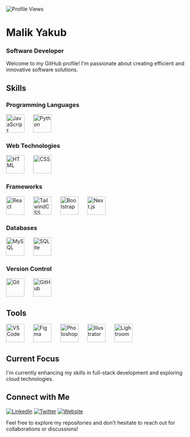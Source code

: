 ![Profile Views](https://komarev.com/ghpvc/?username=malikyakub)

# Malik Yakub
### Software Developer

Welcome to my GitHub profile! I'm passionate about creating efficient and innovative software solutions.

## Skills

### Programming Languages
<div>
  <img src="https://cdn.simpleicons.org/javascript/F7DF1E" alt="JavaScript" width="50" height="50" style="margin-right: 20px;"/>
  <img src="https://cdn.simpleicons.org/python/3776AB" alt="Python" width="50" height="50" style="margin-right: 20px;"/>
</div>

### Web Technologies
<div>
  <img src="https://cdn.simpleicons.org/html5/E34F26" alt="HTML" width="50" height="50" style="margin-right: 20px;"/>
  <img src="https://cdn.simpleicons.org/css3/1572B6" alt="CSS" width="50" height="50" style="margin-right: 20px;"/>
</div>

### Frameworks
<div>
  <img src="https://cdn.simpleicons.org/react/61DAFB" alt="React" width="50" height="50" style="margin-right: 20px;"/>
  <img src="https://cdn.simpleicons.org/tailwindcss/38B2AC" alt="TailwindCSS" width="50" height="50" style="margin-right: 20px;"/>
  <img src="https://cdn.simpleicons.org/bootstrap/563D7C" alt="Bootstrap" width="50" height="50" style="margin-right: 20px;"/>
  <img src="https://cdn.simpleicons.org/nextdotjs/000000" alt="Next.js" width="50" height="50" style="margin-right: 20px;"/>
</div>

### Databases
<div>
  <img src="https://cdn.simpleicons.org/mysql/4479A1" alt="MySQL" width="50" height="50" style="margin-right: 20px;"/>
  <img src="https://cdn.simpleicons.org/sqlite/003B57" alt="SQLite" width="50" height="50"/>
</div>

### Version Control
<div>
  <img src="https://cdn.simpleicons.org/git/F05032" alt="Git" width="50" height="50" style="margin-right: 20px;"/>
  <img src="https://cdn.simpleicons.org/github/FFFFFF" alt="GitHub" width="50" height="50"/>
</div>

## Tools
<div>
  <img src="https://cdn.simpleicons.org/visualstudiocode/007ACC" alt="VS Code" width="50" height="50" style="margin-right: 20px;"/>
  <img src="https://cdn.simpleicons.org/figma/F24E1E" alt="Figma" width="50" height="50" style="margin-right: 20px;"/>
  <img src="https://cdn.simpleicons.org/adobephotoshop/31A8FF" alt="Photoshop" width="50" height="50" style="margin-right: 20px;"/>
  <img src="https://cdn.simpleicons.org/adobeillustrator/FF9A00" alt="Illustrator" width="50" height="50" style="margin-right: 20px;"/>
  <img src="https://cdn.simpleicons.org/adobelightroom/31A8FF" alt="Lightroom" width="50" height="50"/>
</div>

## Current Focus
I'm currently enhancing my skills in full-stack development and exploring cloud technologies.

## Connect with Me
[![LinkedIn](https://cdn.simpleicons.org/linkedin/0A66C2)](https://www.linkedin.com/in/malik-yakub-75778a324)
[![Twitter](https://cdn.simpleicons.org/x/1DA1F2)](https://x.com/malikyakub55777)
[![Website](https://img.shields.io/badge/Website-mk--yakub.netlify.app-brightgreen)](https://mk-yakub.netlify.app)

Feel free to explore my repositories and don't hesitate to reach out for collaborations or discussions!

